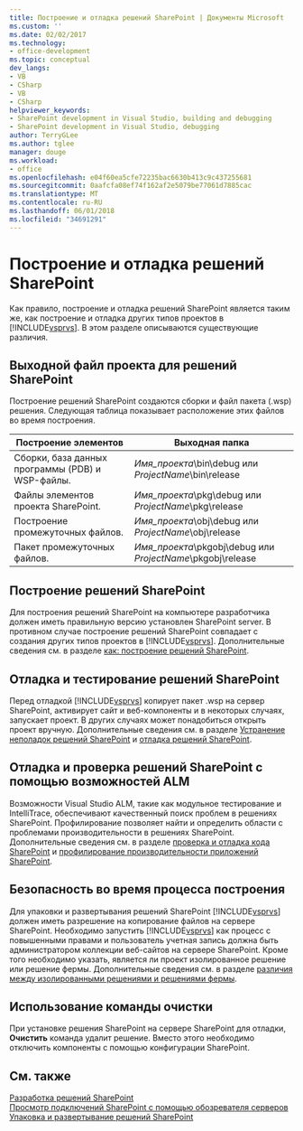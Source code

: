 ```yaml
---
title: Построение и отладка решений SharePoint | Документы Microsoft
ms.custom: ''
ms.date: 02/02/2017
ms.technology:
- office-development
ms.topic: conceptual
dev_langs:
- VB
- CSharp
- VB
- CSharp
helpviewer_keywords:
- SharePoint development in Visual Studio, building and debugging
- SharePoint development in Visual Studio, debugging
author: TerryGLee
ms.author: tglee
manager: douge
ms.workload:
- office
ms.openlocfilehash: e04f60ea5cfe72235bac6630b413c9c437255681
ms.sourcegitcommit: 0aafcfa08ef74f162af2e5079be77061d7885cac
ms.translationtype: MT
ms.contentlocale: ru-RU
ms.lasthandoff: 06/01/2018
ms.locfileid: "34691291"
---
```

# <a name="building-and-debugging-sharepoint-solutions"></a>Построение и отладка решений SharePoint
  Как правило, построение и отладка решений SharePoint является таким же, как построение и отладка других типов проектов в [!INCLUDE[vsprvs](../sharepoint/includes/vsprvs-md.md)]. В этом разделе описываются существующие различия.  
  
## <a name="project-output-for-sharepoint-solutions"></a>Выходной файл проекта для решений SharePoint
 Построение решений SharePoint создаются сборки и файл пакета (.wsp) решения. Следующая таблица показывает расположение этих файлов во время построения.  
  
|Построение элементов|Выходная папка|  
|----------------|-------------------|  
|Сборки, база данных программы (PDB) и WSP-файлы.|*Имя_проекта*\bin\debug или *ProjectName*\bin\release|  
|Файлы элементов проекта SharePoint.|*Имя_проекта*\pkg\debug или *ProjectName*\pkg\release|  
|Построение промежуточных файлов.|*Имя_проекта*\obj\debug или *ProjectName*\obj\release|  
|Пакет промежуточных файлов.|*Имя_проекта*\pkgobj\debug или *ProjectName*\pkgobj\release|  
  
## <a name="build-sharepoint-solutions"></a>Построение решений SharePoint
 Для построения решений SharePoint на компьютере разработчика должен иметь правильную версию установлен SharePoint server. В противном случае построение решений SharePoint совпадает с создания других типов проектов в [!INCLUDE[vsprvs](../sharepoint/includes/vsprvs-md.md)]. Дополнительные сведения см. в разделе [как: построение решений SharePoint](../sharepoint/how-to-build-sharepoint-solutions.md).  
  
## <a name="debug-and-test-sharepoint-solutions"></a>Отладка и тестирование решений SharePoint
 Перед отладкой [!INCLUDE[vsprvs](../sharepoint/includes/vsprvs-md.md)] копирует пакет .wsp на сервер SharePoint, активирует сайт и веб-компоненты и в некоторых случаях, запускает проект. В других случаях может понадобиться открыть проект вручную. Дополнительные сведения см. в разделе [Устранение неполадок решений SharePoint](../sharepoint/troubleshooting-sharepoint-solutions.md) и [отладка решений SharePoint](../sharepoint/debugging-sharepoint-solutions.md).  
  
## <a name="debug-and-verify-sharepoint-solutions-by-using-alm-features"></a>Отладка и проверка решений SharePoint с помощью возможностей ALM
 Возможности Visual Studio ALM, такие как модульное тестирование и IntelliTrace, обеспечивают качественный поиск проблем в решениях SharePoint. Профилирование позволяет найти и определить области с проблемами производительности в решениях SharePoint. Дополнительные сведения см. в разделе [проверка и отладка кода SharePoint](../sharepoint/verifying-and-debugging-sharepoint-code.md) и [профилирование производительности приложений SharePoint](../sharepoint/profiling-the-performance-of-sharepoint-applications.md).  
  
## <a name="security-during-the-build-process"></a>Безопасность во время процесса построения
 Для упаковки и развертывания решений SharePoint [!INCLUDE[vsprvs](../sharepoint/includes/vsprvs-md.md)] должен иметь разрешение на копирование файлов на сервере SharePoint. Необходимо запустить [!INCLUDE[vsprvs](../sharepoint/includes/vsprvs-md.md)] как процесс с повышенными правами и пользователь учетная запись должна быть администратором коллекции веб-сайтов на сервере SharePoint. Кроме того необходимо указать, является ли проект изолированное решение или решение фермы. Дополнительные сведения см. в разделе [различия между изолированными решениями и решениями фермы](../sharepoint/differences-between-sandboxed-and-farm-solutions.md).  
  
## <a name="using-the-clean-command"></a>Использование команды очистки  
 При установке решения SharePoint на сервере SharePoint для отладки, **Очистить** команда удалит решение. Вместо этого необходимо отключить компоненты с помощью конфигурации SharePoint.  
  
## <a name="see-also"></a>См. также
 [Разработка решений SharePoint](../sharepoint/developing-sharepoint-solutions.md)   
 [Просмотр подключений SharePoint с помощью обозревателя серверов](../sharepoint/browsing-sharepoint-connections-using-server-explorer.md)   
 [Упаковка и развертывание решений SharePoint](../sharepoint/packaging-and-deploying-sharepoint-solutions.md)  
  
 